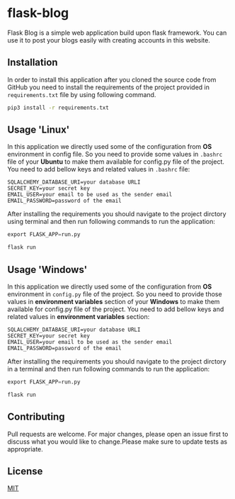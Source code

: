 # flask-blog

Flask Blog is a simple web application build upon flask framework. You can use it to post your blogs easily with creating 
accounts in this website.

## Installation

In order to install this application after you cloned the source code from GitHub you need to install the requirements of 
the project provided in ```requirements.txt``` file by using following command.

```bash
pip3 install -r requirements.txt
```

## Usage 'Linux'

In this application we directly used some of the configuration from **OS** environment in config file. So you need to provide 
some values in ```.bashrc``` file of your **Ubuntu** to make them available for config.py file of the project. You need to add 
bellow keys and related values in ```.bashrc``` file:

```
SQLALCHEMY_DATABASE_URI=your database URLI
SECRET_KEY=your secret key
EMAIL_USER=your email to be used as the sender email
EMAIL_PASSWORD=password of the email
```
After installing the requirements you should navigate to the project dirctory using terminal and then run following commands to 
run the application:

```python
export FLASK_APP=run.py

flask run
```
## Usage 'Windows'

In this application we directly used some of the configuration from **OS** environment in ```config.py``` file of the project. 
So you need to provide those values in **environment variables** section of your **Windows** to make them available for config.py 
file of the project. You need to add bellow keys and related values in **environment variables** section:

```
SQLALCHEMY_DATABASE_URI=your database URLI
SECRET_KEY=your secret key
EMAIL_USER=your email to be used as the sender email
EMAIL_PASSWORD=password of the email
```

After installing the requirements you should navigate to the project dirctory in a terminal and then run following commands to 
run the application:

```python
export FLASK_APP=run.py

flask run
```

## Contributing

Pull requests are welcome. For major changes, please open an issue first to discuss what you would like to change.Please make 
sure to update tests as appropriate.

## License

[MIT](https://choosealicense.com/licenses/mit/)
